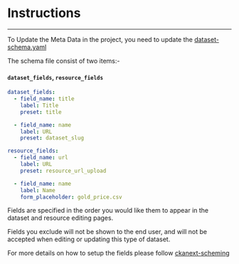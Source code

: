 
Instructions
============
------------------------------------------------
To Update the Meta Data in the project, you need to update the [dataset-schema.yaml](../src/ckanext-data-catalog-510/ckanext/data_catalog_510/dataset-schema.yaml)

The schema file consist of two items:-

#### `dataset_fields`, `resource_fields`

```yaml
dataset_fields:
  - field_name: title
    label: Title
    preset: title

  - field_name: name
    label: URL
    preset: dataset_slug

resource_fields:
  - field_name: url
    label: URL
    preset: resource_url_upload

  - field_name: name
    label: Name
    form_placeholder: gold_price.csv
```

Fields are specified in the order you
would like them to appear in the dataset and resource editing
pages.

Fields you exclude will not be shown to the end user, and will not
be accepted when editing or updating this type of dataset.

For more details on how to setup the fields please follow [ckanext-scheming](https://github.com/ckan/ckanext-scheming/)
